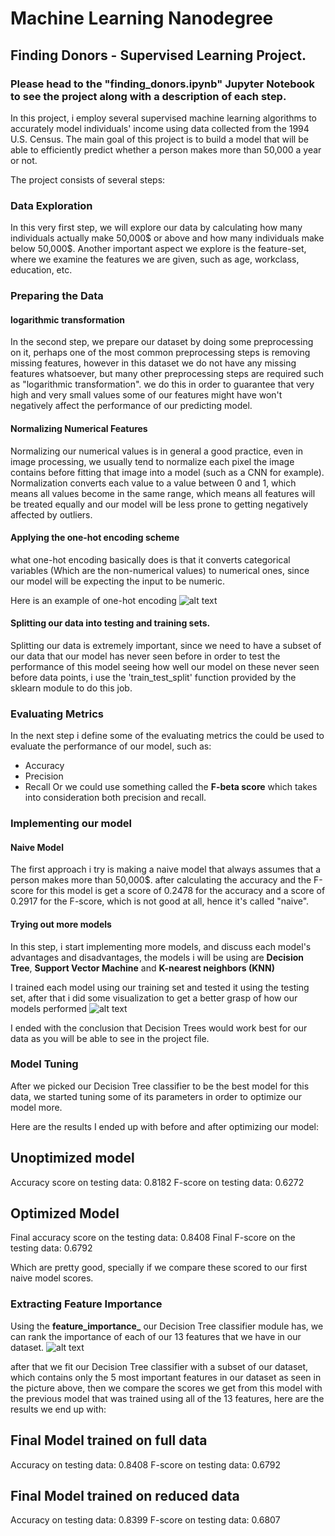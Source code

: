 # Machine Learning Nanodegree
## Finding Donors - Supervised Learning Project.
### Please head to the "finding_donors.ipynb" Jupyter Notebook to see the project along with a description of each step.

In this project, i employ several supervised machine learning algorithms to accurately model individuals' income using data collected from the 1994 U.S. Census.
The main goal of this project is to build a model that will be able to efficiently predict whether a person makes more than 50,000 a year or not.

The project consists of several steps:

### Data Exploration
In this very first step, we will explore our data by calculating how many individuals actually make 50,000$ or above and how many individuals make below 50,000$.
Another important aspect we explore is the feature-set, where we examine the features we are given, such as age, workclass, education, etc.

### Preparing the Data

#### logarithmic transformation
In the second step, we prepare our dataset by doing some preprocessing on it, perhaps one of the most common preprocessing steps is removing missing features, however in this dataset
we do not have any missing features whatsoever, but many other preprocessing steps are required such as "logarithmic transformation".
we do this in order to guarantee that very high and very small values some of our features might have won't negatively affect the performance of our predicting model.

#### Normalizing Numerical Features
Normalizing our numerical values is in general a good practice, even in image processing, we usually tend to normalize each pixel the image contains before fitting that image into a model (such as a CNN for example).
Normalization converts each value to a value between 0 and 1, which means all values become in the same range,
which means all features will be treated equally and our model will be less prone to getting negatively affected by outliers.

#### Applying the one-hot encoding scheme
what one-hot encoding basically does is that it converts categorical variables (Which are the non-numerical values) to numerical ones, since
our model will be expecting the input to be numeric.

Here is an example of one-hot encoding
![alt text]()

#### Splitting our data into testing and training sets.
Splitting our data is extremely important, since we need to have a subset of our data that our model has never seen before in order to test the performance of this model seeing how well our model on these never seen before data points, i use the 'train_test_split' function provided by the sklearn module to do this job.

### Evaluating Metrics
In the next step i define some of the evaluating metrics the could be used to evaluate the performance of our model, such as:
- Accuracy
- Precision
- Recall
Or we could use something called the **F-beta score** which takes into consideration both precision and recall.

### Implementing our model

#### Naive Model
The first approach i try is making a naive model that always assumes that a person makes more than 50,000$. after calculating the accuracy and the F-score for this model is get a score of 0.2478 for the accuracy and a score of 0.2917 for the F-score, which is not good at all, hence it's called "naive".

#### Trying out more models
In this step, i start implementing more models, and discuss each model's advantages and disadvantages, the models i will be using are **Decision Tree**, **Support Vector Machine** and **K-nearest neighbors (KNN)**

I trained each model using our training set and tested it using the testing set, after that i did some visualization to get a better grasp of how our models performed
![alt text]()

I ended with the conclusion that Decision Trees would work best for our data as you will be able to see in the project file.

### Model Tuning
After we picked our Decision Tree classifier to be the best model for this data, we started tuning some of its parameters in order to optimize our model more.

Here are the results I ended up with before and after optimizing our model:

Unoptimized model
------
Accuracy score on testing data: 0.8182
F-score on testing data: 0.6272

Optimized Model
------
Final accuracy score on the testing data: 0.8408
Final F-score on the testing data: 0.6792

Which are pretty good, specially if we compare these scored to our first naive model scores.


### Extracting Feature Importance
Using the **feature_importance_** our Decision Tree classifier module has, we can rank the importance of each of our 13 features that we have in our dataset.
![alt text]()

after that we fit our Decision Tree classifier with a subset of our dataset, which contains only the 5 most important features in our dataset as seen in the picture above, then we compare the scores we get from this model with the previous model that was trained using all of the 13 features, here are the results we end up with:


Final Model trained on full data
------
Accuracy on testing data: 0.8408
F-score on testing data: 0.6792

Final Model trained on reduced data
------
Accuracy on testing data: 0.8399
F-score on testing data: 0.6807

























